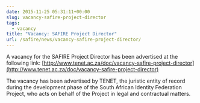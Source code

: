 ```yaml
--- 
date: 2015-11-25 05:31:11+00:00
slug: vacancy-safire-project-director
tags: 
  - vacancy
title: "Vacancy: SAFIRE Project Director"
url: /safire/news/vacancy-safire-project-director/
---
```


A vacancy for the SAFIRE Project Director has been advertised at the following link: [http://www.tenet.ac.za/doc/vacancy-safire-project-director](http://www.tenet.ac.za/doc/vacancy-safire-project-director)

The vacancy has been advertised by TENET, the juristic entity of record during the development phase of the South African Identity Federation Project, who acts on behalf of the Project in legal and contractual matters.
